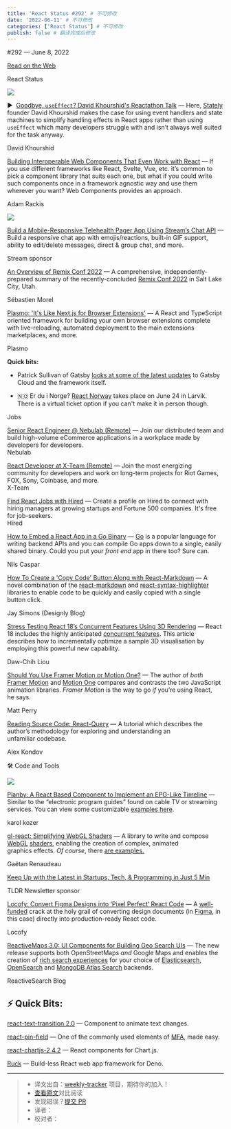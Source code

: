 ```yaml
---
title: 'React Status #292' # 不可修改
date: '2022-06-11' # 不可修改
categories: ['React Status'] # 不可修改
publish: false # 翻译完成后修改
---
```


<!--以上是预览信息，图片一张或限制百字左右，前者优先，全文请使用二级及以下标题-->
<!-- more -->

#​292 — June 8, 2022

[Read on the Web](https://react.statuscode.com/link/124469/web)

React Status

[![](https://res.cloudinary.com/cpress/image/upload/w_1280,e_sharpen:60/dzgmew9ue02yba5hl68a.jpg)](https://react.statuscode.com/link/124470/web)

▶  [Goodbye, `useEffect`? David Khourshid's Reactathon Talk](https://react.statuscode.com/link/124470/web "www.youtube.com") — Here, [Stately](https://react.statuscode.com/link/124471/web) founder David Khourshid makes the case for using event handlers and state machines to simplify handling effects in React apps rather than using `useEffect` which many developers struggle with and isn’t always well suited for the task anyway.

David Khourshid

[Building Interoperable Web Components That Even Work with React](https://react.statuscode.com/link/124472/web "css-tricks.com") — If you use different frameworks like React, Svelte, Vue, etc. it’s common to pick a component library that suits each one, but what if you could write such components once in a framework agnostic way and use them wherever you want? Web Components provides an approach.

Adam Rackis

[![](https://copm.s3.amazonaws.com/31104733.png)](https://react.statuscode.com/link/124473/web)

[Build a Mobile-Responsive Telehealth Pager App Using Stream’s Chat API](https://react.statuscode.com/link/124473/web "getstream.io") — Build a responsive chat app with emojis/reactions, built-in GIF support, ability to edit/delete messages, direct & group chat, and more.

Stream sponsor

[An Overview of Remix Conf 2022](https://react.statuscode.com/link/124474/web "crystallize.com") — A comprehensive, independently-prepared summary of the recently-concluded [Remix Conf 2022](https://react.statuscode.com/link/124475/web) in Salt Lake City, Utah.

Sébastien Morel

[Plasmo: 'It's Like Next.js for Browser Extensions'](https://react.statuscode.com/link/124476/web "github.com") — A React and TypeScript oriented framework for building your own browser extensions complete with live-reloading, automated deployment to the main extensions marketplaces, and more.

Plasmo

**Quick bits:**

*   Patrick Sullivan of Gatsby [looks at some of the latest updates](https://react.statuscode.com/link/124477/web) to Gatsby Cloud and the framework itself.
    
*   🇳🇴 Er du i Norge? [React Norway](https://react.statuscode.com/link/124478/web) takes place on June 24 in Larvik. There is a virtual ticket option if you can't make it in person though.
    

Jobs

[Senior React Engineer @ Nebulab (Remote)](https://react.statuscode.com/link/124479/web) — Join our distributed team and build high-volume eCommerce applications in a workplace made by developers for developers.  
Nebulab

[React Developer at X-Team (Remote)](https://react.statuscode.com/link/124480/web) — Join the most energizing community for developers and work on long-term projects for Riot Games, FOX, Sony, Coinbase, and more.  
X-Team

[Find React Jobs with Hired](https://react.statuscode.com/link/124481/web) — Create a profile on Hired to connect with hiring managers at growing startups and Fortune 500 companies. It's free for job-seekers.  
Hired

[How to Embed a React App in a Go Binary](https://react.statuscode.com/link/124482/web "www.smartinary.com") — [Go](https://react.statuscode.com/link/124483/web) is a popular language for writing backend APIs and you can compile Go apps down to a single, easily shared binary. Could you put your _front end_ app in there too? Sure can.

Nils Caspar

[How To Create a 'Copy Code' Button Along with React-Markdown](https://react.statuscode.com/link/124484/web "designly.biz") — A novel combination of the [react-markdown](https://react.statuscode.com/link/124485/web) and [react-syntax-highlighter](https://react.statuscode.com/link/124486/web) libraries to enable code to be quickly and easily copied with a single button click.

Jay Simons (Designly Blog)

[Stress Testing React 18’s Concurrent Features Using 3D Rendering](https://react.statuscode.com/link/124487/web "dawchihliou.github.io") — React 18 includes the highly anticipated [concurrent features](https://react.statuscode.com/link/124488/web). This article describes how to incrementally optimize a sample 3D visualisation by employing this powerful new capability.

Daw-Chih Liou

[Should You Use Framer Motion or Motion One?](https://react.statuscode.com/link/124489/web "motion.dev") — The author of _both_ [Framer Motion](https://react.statuscode.com/link/124490/web) and [Motion One](https://react.statuscode.com/link/124491/web) compares and contrasts the two JavaScript animation libraries. _Framer Motion_ is the way to go _if_ you’re using React, he says.

Matt Perry

[Reading Source Code: React-Query](https://react.statuscode.com/link/124492/web "alexkondov.com") — A tutorial which describes the author’s methodology for exploring and understanding an unfamiliar codebase.

Alex Kondov

🛠 Code and Tools

[![](https://res.cloudinary.com/cpress/image/upload/w_1280,e_sharpen:60/hg46eha4ddaw1wlo2jdd.jpg)](https://react.statuscode.com/link/124493/web)

[Planby: A React Based Component to Implement an EPG-Like Timeline](https://react.statuscode.com/link/124493/web "github.com") — Similar to the “electronic program guides” found on cable TV or streaming services. You can view some customizable [examples here](https://react.statuscode.com/link/124494/web).

karol kozer

[gl-react: Simplifying WebGL Shaders](https://react.statuscode.com/link/124495/web "github.com") — A library to write and compose [WebGL](https://react.statuscode.com/link/124496/web) [shaders](https://react.statuscode.com/link/124497/web), enabling the creation of complex, animated graphics effects. _Of course_, there [are examples.](https://react.statuscode.com/link/124498/web)

Gaëtan Renaudeau

[Keep Up with the Latest in Startups, Tech, & Programming in Just 5 Min](https://react.statuscode.com/link/124499/web "tldr.tech")

TLDR Newsletter sponsor

[Locofy: Convert Figma Designs into ‘Pixel Perfect’ React Code](https://react.statuscode.com/link/124500/web "www.locofy.ai") — A [well-funded](https://react.statuscode.com/link/124501/web) crack at the holy grail of converting design documents (in [Figma](https://react.statuscode.com/link/124502/web), in this case) directly into production-ready React code.

Locofy

[ReactiveMaps 3.0: UI Components for Building Geo Search UIs](https://react.statuscode.com/link/124503/web "blog.reactivesearch.io") — The new release supports both OpenStreetMaps _and_ Google Maps and enables the creation of [rich search experiences](https://react.statuscode.com/link/124504/web) for your choice of [Elasticsearch](https://react.statuscode.com/link/124505/web), [OpenSearch](https://react.statuscode.com/link/124506/web) and [MongoDB Atlas Search](https://react.statuscode.com/link/124507/web) backends.

ReactiveSearch Blog

⚡️ Quick Bits:
--------------

[react-text-transition 2.0](https://react.statuscode.com/link/124508/web) — Component to animate text changes.

[react-pin-field](https://react.statuscode.com/link/124509/web) — One of the commonly used elements of [MFA](https://react.statuscode.com/link/124510/web), made easy.

[react-chartjs-2 4.2](https://react.statuscode.com/link/124511/web) — React components for Chart.js.

[Ruck](https://react.statuscode.com/link/124512/web) — Build-less React web app framework for Deno.

---
> * 译文出自：[weekly-tracker](https://github.com/FEDarling/weekly-tracker) 项目，期待你的加入！
> * [查看原文](https://react.statuscode.com/issues/292)对比阅读
> * 发现错误？[提交 PR](https://github.com/FEDarling/weekly-tracker/blob/main/weeklys/react_status/292)
> * 译者：
> * 校对者：
